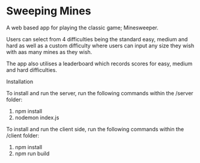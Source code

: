 # Sweeping Mines

A web based app for playing the classic game; Minesweeper. 

Users can select from 4 difficulties being the standard easy, medium and hard as well as a custom difficulty where users can input any size they wish with aas many mines as they wish. 

The app also utilises a leaderboard which records scores for easy, medium and hard difficulties. 

Installation

To install and run the server, run the following commands within the /server folder: 
1. npm install
2. nodemon index.js

To install and run the client side, run the following commands within the /client folder:
1. npm install
2. npm run build